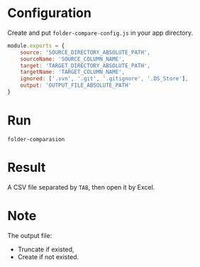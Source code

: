 # Configuration
Create and put `folder-compare-config.js` in your app directory.  

```javascript
module.exports = {
	source: 'SOURCE_DIRECTORY_ABSOLUTE_PATH',
	sourceName: 'SOURCE_COLUMN_NAME',
	target: 'TARGET_DIRECTORY_ABSOLUTE_PATH',
	targetName: 'TARGET_COLUMN_NAME',
	ignored: ['.svn', '.git', '.gitignore', '.DS_Store'],
	output: 'OUTPUT_FILE_ABSOLUTE_PATH'
}
```

# Run
`folder-comparasion`

# Result
A CSV file separated by `TAB`, then open it by Excel.

# Note
The output file:
* Truncate if existed,
* Create if not existed.
